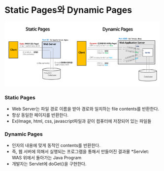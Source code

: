 # Static Pages와 Dynamic Pages

![page][image1]

### Static Pages
 - Web Server는 파일 경로 이름을 받아 경로와 일치하는 file contents를 반환한다.
 - 항상 동일한 페이지를 반환한다.
 - Ex)Image, html, css, javascript파일과 같이 컴퓨터에 저장되어 있는 파일들
 
 ### Dynamic Pages
 - 인자의 내용에 맞게 동적인 contents를 반환한다.
 - 즉, 웹 서버에 의해서 실행되는 프로그램을 통해서 만들어진 결과물 *Servlet: WAS 위에서 돌아가는 Java Program
 - 개발자는 Servlet에 doGet()을 구현한다.

[image1]:./image/page.png
